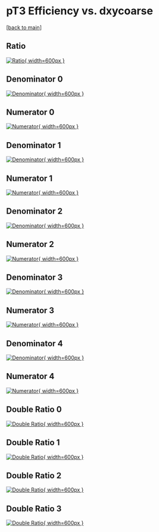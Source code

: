 # pT3 Efficiency vs. dxycoarse

[[back to main](./)]



## Ratio

[![Ratio](../mtv/var/pT3_base_321_1_eff_dxycoarse.png){ width=600px }](../mtv/var/pT3_base_321_1_eff_dxycoarse.pdf)

## Denominator 0

[![Denominator](../mtv/den/pT3_base_321_1_eff_dxycoarse_den0.png){ width=600px }](../mtv/den/pT3_base_321_1_eff_dxycoarse_den0.pdf)

## Numerator 0

[![Numerator](../mtv/num/pT3_base_321_1_eff_dxycoarse_num0.png){ width=600px }](../mtv/num/pT3_base_321_1_eff_dxycoarse_num0.pdf)

## Denominator 1

[![Denominator](../mtv/den/pT3_base_321_1_eff_dxycoarse_den1.png){ width=600px }](../mtv/den/pT3_base_321_1_eff_dxycoarse_den1.pdf)

## Numerator 1

[![Numerator](../mtv/num/pT3_base_321_1_eff_dxycoarse_num1.png){ width=600px }](../mtv/num/pT3_base_321_1_eff_dxycoarse_num1.pdf)

## Denominator 2

[![Denominator](../mtv/den/pT3_base_321_1_eff_dxycoarse_den2.png){ width=600px }](../mtv/den/pT3_base_321_1_eff_dxycoarse_den2.pdf)

## Numerator 2

[![Numerator](../mtv/num/pT3_base_321_1_eff_dxycoarse_num2.png){ width=600px }](../mtv/num/pT3_base_321_1_eff_dxycoarse_num2.pdf)

## Denominator 3

[![Denominator](../mtv/den/pT3_base_321_1_eff_dxycoarse_den3.png){ width=600px }](../mtv/den/pT3_base_321_1_eff_dxycoarse_den3.pdf)

## Numerator 3

[![Numerator](../mtv/num/pT3_base_321_1_eff_dxycoarse_num3.png){ width=600px }](../mtv/num/pT3_base_321_1_eff_dxycoarse_num3.pdf)

## Denominator 4

[![Denominator](../mtv/den/pT3_base_321_1_eff_dxycoarse_den4.png){ width=600px }](../mtv/den/pT3_base_321_1_eff_dxycoarse_den4.pdf)

## Numerator 4

[![Numerator](../mtv/num/pT3_base_321_1_eff_dxycoarse_num4.png){ width=600px }](../mtv/num/pT3_base_321_1_eff_dxycoarse_num4.pdf)

## Double Ratio 0

[![Double Ratio](../mtv/ratio/pT3_base_321_1_eff_dxycoarse_ratio0.png){ width=600px }](../mtv/ratio/pT3_base_321_1_eff_dxycoarse_ratio0.pdf)

## Double Ratio 1

[![Double Ratio](../mtv/ratio/pT3_base_321_1_eff_dxycoarse_ratio1.png){ width=600px }](../mtv/ratio/pT3_base_321_1_eff_dxycoarse_ratio1.pdf)

## Double Ratio 2

[![Double Ratio](../mtv/ratio/pT3_base_321_1_eff_dxycoarse_ratio2.png){ width=600px }](../mtv/ratio/pT3_base_321_1_eff_dxycoarse_ratio2.pdf)

## Double Ratio 3

[![Double Ratio](../mtv/ratio/pT3_base_321_1_eff_dxycoarse_ratio3.png){ width=600px }](../mtv/ratio/pT3_base_321_1_eff_dxycoarse_ratio3.pdf)

